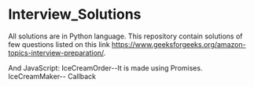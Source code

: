 # Interview_Solutions
All solutions are in Python language.
This repository contain solutions of few questions listed on this link https://www.geeksforgeeks.org/amazon-topics-interview-preparation/.

And JavaScript:
IceCreamOrder--It is made using Promises.
IceCreamMaker-- Callback
